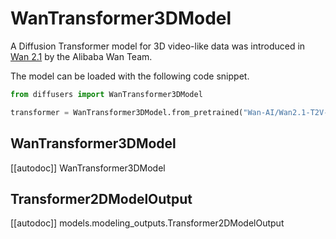 <!-- Copyright 2025 The HuggingFace Team. All rights reserved.

Licensed under the Apache License, Version 2.0 (the "License"); you may not use this file except in compliance with
the License. You may obtain a copy of the License at

http://www.apache.org/licenses/LICENSE-2.0

Unless required by applicable law or agreed to in writing, software distributed under the License is distributed on
an "AS IS" BASIS, WITHOUT WARRANTIES OR CONDITIONS OF ANY KIND, either express or implied. See the License for the
specific language governing permissions and limitations under the License. -->

# WanTransformer3DModel

A Diffusion Transformer model for 3D video-like data was introduced in [Wan 2.1](https://github.com/Wan-Video/Wan2.1) by the Alibaba Wan Team.

The model can be loaded with the following code snippet.

```python
from diffusers import WanTransformer3DModel

transformer = WanTransformer3DModel.from_pretrained("Wan-AI/Wan2.1-T2V-1.3B-Diffusers", subfolder="transformer", torch_dtype=torch.bfloat16)
```

## WanTransformer3DModel

[[autodoc]] WanTransformer3DModel

## Transformer2DModelOutput

[[autodoc]] models.modeling_outputs.Transformer2DModelOutput
